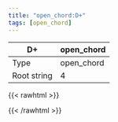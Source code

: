 ```yaml
---
title: "open_chord:D+"
tags: [open_chord]
---
```


|D+|open_chord|
|---|---|
|Type|open_chord|
|Root string|4|
{{< rawhtml >}}
<div class="container"></div>
<script>
const selector = '#container';
const chord = new ChordBox(selector);
chord.draw((new String("XX0332")));
</script>
{{< /rawhtml >}}
